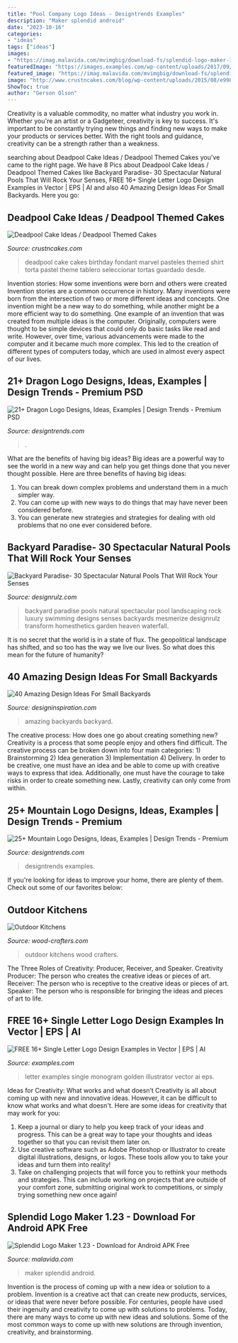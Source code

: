 ```yaml
---
title: "Pool Company Logo Ideas - Designtrends Examples"
description: "Maker splendid android"
date: "2023-10-16"
categories:
- "ideas"
tags: ["ideas"]
images:
- "https://imag.malavida.com/mvimgbig/download-fs/splendid-logo-maker-30311-8.jpg"
featuredImage: "https://images.examples.com/wp-content/uploads/2017/09/monogram-logo-with-golden-letter-a_23-2147660477-e1505204458951.jpg"
featured_image: "https://imag.malavida.com/mvimgbig/download-fs/splendid-logo-maker-30311-8.jpg"
image: "http://www.crustncakes.com/blog/wp-content/uploads/2015/08/e9988c86bf86d86eac6446691c7e0e4c.jpg"
ShowToc: true
author: "Gerson Olson"
---
```



Creativity is a valuable commodity, no matter what industry you work in. Whether you're an artist or a Gadgeteer, creativity is key to success. It's important to be constantly trying new things and finding new ways to make your products or services better. With the right tools and guidance, creativity can be a strength rather than a weakness.

	

		
searching about Deadpool Cake Ideas / Deadpool Themed Cakes you've came to the right page. We have 8 Pics about Deadpool Cake Ideas / Deadpool Themed Cakes like Backyard Paradise- 30 Spectacular Natural Pools That Will Rock Your Senses, FREE 16+ Single Letter Logo Design Examples in Vector | EPS | AI and also 40 Amazing Design Ideas For Small Backyards. Here you go:
		
    
## Deadpool Cake Ideas / Deadpool Themed Cakes

<img loading=lazy src="http://www.crustncakes.com/blog/wp-content/uploads/2015/08/e9988c86bf86d86eac6446691c7e0e4c.jpg" onerror="this.onerror=null;this.src='https://tse1.mm.bing.net/th?id=OIP.g-bX5Nlx_UB7VteIN7fFmwHaHa&amp;pid=15.1';" alt="Deadpool Cake Ideas / Deadpool Themed Cakes">

_Source: crustncakes.com_

>deadpool cake cakes birthday fondant marvel pasteles themed shirt torta pastel theme tablero seleccionar tortas guardado desde. 

	

Invention stories: How some inventions were born and others were created
Invention stories are a common occurrence in history. Many inventions were born from the intersection of two or more different ideas and concepts. One invention might be a new way to do something, while another might be a more efficient way to do something. 
One example of an invention that was created from multiple ideas is the computer. Originally, computers were thought to be simple devices that could only do basic tasks like read and write. However, over time, various advancements were made to the computer and it became much more complex. This led to the creation of different types of computers today, which are used in almost every aspect of our lives.

    
## 21+ Dragon Logo Designs, Ideas, Examples | Design Trends - Premium PSD

<img loading=lazy src="https://images.designtrends.com/wp-content/uploads/2016/04/07083659/Animal-Dragon-Logo.jpg" onerror="this.onerror=null;this.src='https://tse2.mm.bing.net/th?id=OIP.BgbFWGULQ93M1MIu1GVKeAHaEx&amp;pid=15.1';" alt="21+ Dragon Logo Designs, Ideas, Examples | Design Trends - Premium PSD">

_Source: designtrends.com_

>. 

	

What are the benefits of having big ideas?
Big ideas are a powerful way to see the world in a new way and can help you get things done that you never thought possible. Here are three benefits of having big ideas: 
1. You can break down complex problems and understand them in a much simpler way. 
2. You can come up with new ways to do things that may have never been considered before. 
3. You can generate new strategies and strategies for dealing with old problems that no one ever considered before.

    
## Backyard Paradise- 30 Spectacular Natural Pools That Will Rock Your Senses

<img loading=lazy src="http://cdn.designrulz.com/wp-content/uploads/2014/04/luxury-pool-designrulz-3.jpg" onerror="this.onerror=null;this.src='https://tse2.mm.bing.net/th?id=OIP.K4Hjnob_RCGUmF9P-eu1pwHaE_&amp;pid=15.1';" alt="Backyard Paradise- 30 Spectacular Natural Pools That Will Rock Your Senses">

_Source: designrulz.com_

>backyard paradise pools natural spectacular pool landscaping rock luxury swimming designs senses backyards mesmerize designrulz transform homesthetics garden heaven waterfall. 

	

It is no secret that the world is in a state of flux. The geopolitical landscape has shifted, and so too has the way we live our lives. So what does this mean for the future of humanity? 

    
## 40 Amazing Design Ideas For Small Backyards

<img loading=lazy src="http://designinspiration.com/images/2016/02/Small-Backyard-Ideas-4.jpg" onerror="this.onerror=null;this.src='https://tse2.mm.bing.net/th?id=OIP.27Q3K_r7N4eUoeMcU7MuSgHaLH&amp;pid=15.1';" alt="40 Amazing Design Ideas For Small Backyards">

_Source: designinspiration.com_

>amazing backyards backyard. 

	

The creative process: How does one go about creating something new?
Creativity is a process that some people enjoy and others find difficult. The creative process can be broken down into four main categories: 1) Brainstorming 2) Idea generation 3) Implementation 4) Delivery. In order to be creative, one must have an idea and be able to come up with creative ways to express that idea. Additionally, one must have the courage to take risks in order to create something new. Lastly, creativity can only come from within.

    
## 25+ Mountain Logo Designs, Ideas, Examples | Design Trends - Premium

<img loading=lazy src="https://images.designtrends.com/wp-content/uploads/2016/01/16112621/Mountain-Sunrise-Logo.jpg" onerror="this.onerror=null;this.src='https://tse3.mm.bing.net/th?id=OIP.K9z0AA7r625B7xsDD9zFwAHaEx&amp;pid=15.1';" alt="25+ Mountain Logo Designs, Ideas, Examples | Design Trends - Premium">

_Source: designtrends.com_

>designtrends examples. 

	

If you're looking for ideas to improve your home, there are plenty of them. Check out some of our favorites below: 

    
## Outdoor Kitchens

<img loading=lazy src="https://wood-crafters.com/wp-content/uploads/photo-gallery/Outdoor_Kitchens_(4).jpg" onerror="this.onerror=null;this.src='https://tse2.mm.bing.net/th?id=OIP.54_1iPeHSNcYkpKAfWr7QwHaFj&amp;pid=15.1';" alt="Outdoor Kitchens">

_Source: wood-crafters.com_

>outdoor kitchens wood crafters. 

	

The Three Roles of Creativity: Producer, Receiver, and Speaker.
Creativity Producer: The person who creates the creative ideas or pieces of art.
Receiver: The person who is receptive to the creative ideas or pieces of art. 
Speaker: The person who is responsible for bringing the ideas and pieces of art to life.

    
## FREE 16+ Single Letter Logo Design Examples In Vector | EPS | AI

<img loading=lazy src="https://images.examples.com/wp-content/uploads/2017/09/monogram-logo-with-golden-letter-a_23-2147660477-e1505204458951.jpg" onerror="this.onerror=null;this.src='https://tse1.mm.bing.net/th?id=OIP.okY6X7a4tW00dz0H3WxU0wHaFx&amp;pid=15.1';" alt="FREE 16+ Single Letter Logo Design Examples in Vector | EPS | AI">

_Source: examples.com_

>letter examples single monogram golden illustrator vector ai eps. 

	

Ideas for Creativity: What works and what doesn’t
Creativity is all about coming up with new and innovative ideas. However, it can be difficult to know what works and what doesn't. Here are some ideas for creativity that may work for you: 
1. Keep a journal or diary to help you keep track of your ideas and progress. This can be a great way to tape your thoughts and ideas together so that you can revisit them later on. 
2. Use creative software such as Adobe Photoshop or Illustrator to create digital illustrations, designs, or logos. These tools allow you to take your ideas and turn them into reality! 
3. Take on challenging projects that will force you to rethink your methods and strategies. This can include working on projects that are outside of your comfort zone, submitting original work to competitions, or simply trying something new once again! 

    
## Splendid Logo Maker 1.23 - Download For Android APK Free

<img loading=lazy src="https://imag.malavida.com/mvimgbig/download-fs/splendid-logo-maker-30311-8.jpg" onerror="this.onerror=null;this.src='https://tse3.mm.bing.net/th?id=OIP.XqZcVlNFPdWlSiqgCm853gHaPo&amp;pid=15.1';" alt="Splendid Logo Maker 1.23 - Download for Android APK Free">

_Source: malavida.com_

>maker splendid android. 

	

Invention is the process of coming up with a new idea or solution to a problem. Invention is a creative act that can create new products, services, or ideas that were never before possible. For centuries, people have used their ingenuity and creativity to come up with solutions to problems. Today, there are many ways to come up with new ideas and solutions. Some of the most common ways to come up with new solutions are through invention, creativity, and brainstorming.

